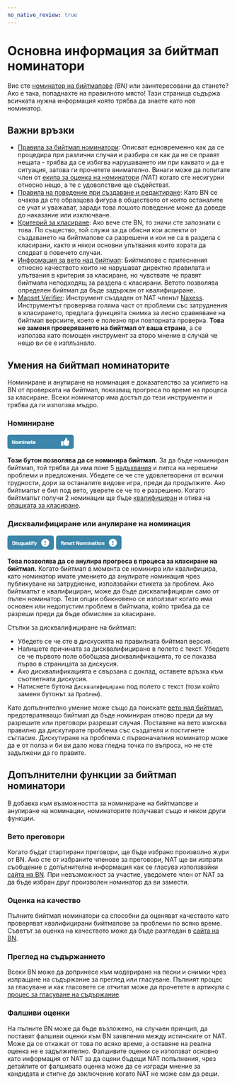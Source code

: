 ```yaml
---
no_native_review: true
---
```


# Основна информация за бийтмап номинатори

Вие сте [номинатор на бийтмапове](/wiki/People/Beatmap_Nominators) *(BN)* или заинтересовани да станете? Ако е така, попаднахте на правилното място! Тази страница съдържа всичката нужна информация която трябва да знаете като нов номинатор.

## Важни връзки

- [Правила за бийтмап номинатори](/wiki/People/Beatmap_Nominators/Rules): Описват едновременно как да се процедира при различни случаи и разбира се как да не се правят нещата - трябва да се избягва нарушаването им при каквато и да е ситуация, затова ги прочетете внимателно. Винаги може да попитате член от [екипа за оценка на номинатори](/wiki/People/Nomination_Assessment_Team) *(NAT)* когато сте несигурни относно нещо, а те с удоволствие ще съдействат.
- [Правила на поведение при създаване и редактиране](/wiki/Rules/Code_of_Conduct_for_Modding_and_Mapping): Като BN се очаква да сте образцова фигура в обществото от която останалите се учат и уважават, заради това лошото поведение може да доведе до наказание или изключване.
- [Критерий за класиране](/wiki/Ranking_Criteria): Ако вече сте BN, то значи сте запознати с това. По същество, той служи за да обясни кои аспекти от създаването на бийтмапове са разрешени и кои не са в раздела с класирани, както и някои основни упътвания които хората да следват в повечето случаи.
- [Информация за вето над бийтмап](/wiki/People/Beatmap_Nominators/Beatmap_Veto): Бийтмапове с притеснения относно качеството които не нарушават директно правилата и упътвания в критерия за класиране, но чувствате че правят бийтмапа неподходящ за раздела с класирани. Ветото позволява определен бийтмап да бъде задържан от квалифициране.
- [Mapset Verifier](https://osu.ppy.sh/community/forums/topics/943895): Инструмент създаден от NAT членът [Naxess](https://osu.ppy.sh/users/8129817). Инструментът проверява голяма част от проблеми със затруднения в класирането, предлага функцията снимка за лесно сравняване на бийтмап версиите, което е полезно при повторната проверка. **Това не заменя проверяването на бийтмап от ваша страна**, а се използва като помощен инструмент за второ мнение в случай че нещо ви се е изплъзнало.

## Умения на бийтмап номинаторите

Номиниране и анулиране на номинация е доказателство за усилието на BN от проверката на бийтмап, показващ прогреса по време на процеса за класиране. Всеки номинатор има достъп до тези инструменти и трябва да ги използва мъдро.

### Номиниране

![бутон за номиниране](img/nominate.png)

**Този бутон позволява да се номинира бийтмап.** За да бъде номиниран бийтмап, той трябва да има поне 5 [надъхвания](/wiki/Beatmap/Hype) и липса на нерешени проблеми и предложения. Убедете се че сте удовлетворени от всички трудности, дори за останалите видове игра, преди да продължите. Ако бийтмапът е бил под вето, уверете се че то е разрешено. Когато бийтмапът получи 2 номинации ще бъде [квалифициран](/wiki/Beatmap/Category#qualified) и отива на [опашката за класиране](/wiki/Beatmap_ranking_procedure/Ranking_queue).

### Дисквалифициране или анулиране на номинация

![бутони за дисквалифициране и анулиране](img/reset_dq.png)

**Това позволява да се анулира прогреса в процеса за класиране на бийтмап.** Когато бийтмап в момента се номинира или квалифицира, като номинатор имате умението да анулирате номинация чрез публикуване на затруднение, използвайки етикета за проблем. Ако бийтмапът е квалифициран, може да бъде дисквалифициран само от пълен номинатор. Тези опции обикновено се използват когато има основен или недопустим проблем в бийтмапа, който трябва да се разреши преди да бъде обмислен за класиране.

Стъпки за дисквалифициране на бийтмап:

- Убедете се че сте в дискусията на правилната бийтмап версия.
- Напишете причината за дисквалифициране в полето с текст. Убедете се че първото поле обобщава дисквалификацията, то се показва първо в страницата за дискусия.
- Ако дисквалификацията е свързана с доклад, оставете връзка към съответната дискусия.
- Натиснете бутона `Дисквалифициране` под полето с текст (този който заменя бутонът за `Проблем`).

Като допълнително умение може също да поискате [вето над бийтмап](/wiki/People/Beatmap_Nominators/Beatmap_Veto), предотвратяващо бийтмап да бъде номиниран отново преди да му разрешите или преговори разрешат случая. Поставяне на вето изисква правилно да дискутирате проблема със създателя и постигнете съгласие. Дискутиране на проблема с първоначалния номинатор може да е от полза и би ви дало нова гледна точка по въпроса, но не сте задължени да го правите.

## Допълнителни функции за бийтмап номинатори

В добавка към възможността за номиниране на бийтмапове и анулиране на номинации, номинаторите получават също и някои други функции.

### Вето преговори

Когато бъдат стартирани преговори, ще бъде избрано произволно жури от BN. Ако сте от избраните членове за преговори, NAT ще ви изпрати съобщение с допълнителна информация как се гласува използвайки [сайта на BN](http://bn.mappersguild.com). При невъзможност за участие, уведомете член от NAT за да бъде избран друг произволен номинатор да ви замести.

### Оценка на качество

Пълните бийтмап номинатори са способни да оценяват качеството като проверяват квалифицирани бийтмапове за проблеми по всяко време. Съветът за оценка на качеството може да бъде разгледан в [сайта на BN](https://bn.mappersguild.com/qualityassurance).

### Преглед на съдържанието

Всеки BN може да допринесе към модериране на песни и снимки чрез изпращане на съдържание за преглед или гласуване. Пълният процес за гласуване и как гласовете се отчитат може да прочетете в артикула с [процес за гласуване на съдържание](/wiki/Rules/Content_Voting_Process).

### Фалшиви оценки

На пълните BN може да бъде възложено, на случаен принцип, да поставят фалшиви оценки към BN заявления между истинските от NAT. Може да се откажат от това по всяко време, а оставяне на реална оценка не е задължително. Фалшивите оценки се използват основно като информация от NAT за да оцени бъдещи NAT попълнения, чрез детайлите от фалшивата оценка може да се изгради мнение за кандидата и стигне до заключение когато NAT не може сам да реши.
